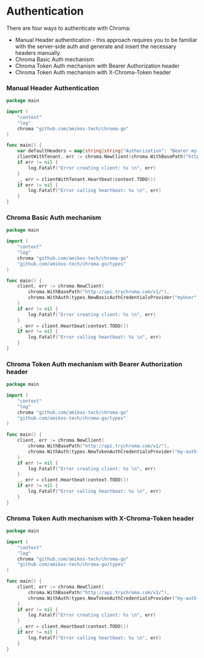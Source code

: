 # Authentication

There are four ways to authenticate with Chroma:

- Manual Header authentication - this approach requires you to be familiar with the server-side auth and generate and insert the necessary headers manually.
- Chroma Basic Auth mechanism
- Chroma Token Auth mechanism with Bearer Authorization header
- Chroma Token Auth mechanism with X-Chroma-Token header

### Manual Header Authentication

```go
package main

import (
	"context"
	"log"
	chroma "github.com/amikos-tech/chroma-go"
)

func main() {
	var defaultHeaders = map[string]string{"Authorization": "Bearer my-custom-token"}
	clientWithTenant, err := chroma.NewClient(chroma.WithBasePath("http://api.trychroma.com/v1/"), chroma.WithDefaultHeaders(defaultHeaders))
	if err != nil {
		log.Fatalf("Error creating client: %s \n", err)
	}
	_, err = clientWithTenant.Heartbeat(context.TODO())
	if err != nil {
		log.Fatalf("Error calling heartbeat: %s \n", err)
	}
}
```

### Chroma Basic Auth mechanism

```go
package main

import (
    "context"
    "log"
    chroma "github.com/amikos-tech/chroma-go"
	"github.com/amikos-tech/chroma-go/types"
)

func main() {
    client, err := chroma.NewClient(
        chroma.WithBasePath("http://api.trychroma.com/v1/"),
        chroma.WithAuth(types.NewBasicAuthCredentialsProvider("myUser", "myPassword")),
    )
    if err != nil {
        log.Fatalf("Error creating client: %s \n", err)
    }
    _, err = client.Heartbeat(context.TODO())
    if err != nil {
        log.Fatalf("Error calling heartbeat: %s \n", err)
    }
}
```

### Chroma Token Auth mechanism with Bearer Authorization header

```go
package main

import (
    "context"
    "log"
    chroma "github.com/amikos-tech/chroma-go"
    "github.com/amikos-tech/chroma-go/types"
)

func main() {
    client, err := chroma.NewClient(
        chroma.WithBasePath("http://api.trychroma.com/v1/"), 
        chroma.WithAuth(types.NewTokenAuthCredentialsProvider("my-auth-token", types.AuthorizationTokenHeader)),
    )
    if err != nil {
        log.Fatalf("Error creating client: %s \n", err)
    }
    _, err = client.Heartbeat(context.TODO())
    if err != nil {
        log.Fatalf("Error calling heartbeat: %s \n", err)
    }
}
```

### Chroma Token Auth mechanism with X-Chroma-Token header

```go
package main

import (
    "context"
    "log"
    chroma "github.com/amikos-tech/chroma-go"
    "github.com/amikos-tech/chroma-go/types"
)

func main() {
    client, err := chroma.NewClient(
        chroma.WithBasePath("http://api.trychroma.com/v1/"), 
        chroma.WithAuth(types.NewTokenAuthCredentialsProvider("my-auth-token", types.XChromaTokenHeader)),
    )
    if err != nil {
        log.Fatalf("Error creating client: %s \n", err)
    }
    _, err = client.Heartbeat(context.TODO())
    if err != nil {
        log.Fatalf("Error calling heartbeat: %s \n", err)
    }
}
```

